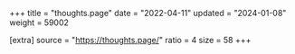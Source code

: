 +++
title = "thoughts.page"
date = "2022-04-11"
updated = "2024-01-08"
weight = 59002

[extra]
source = "https://thoughts.page/"
ratio = 4
size = 58
+++
